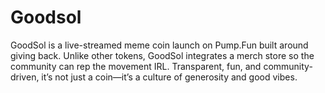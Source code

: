 # Goodsol
GoodSol is a live-streamed meme coin launch on Pump.Fun built around giving back. Unlike other tokens, GoodSol integrates a merch store so the community can rep the movement IRL. Transparent, fun, and community-driven, it’s not just a coin—it’s a culture of generosity and good vibes.
